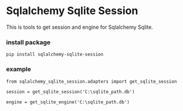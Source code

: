# Sqlalchemy Sqlite Session

This is tools to get session and engine for Sqlalchemy Sqlite. 


### install package
``` 
pip install sqlalchemy-sqlite-session 
```

### example
```
from sqlalchemy_sqlite_session.adapters import get_sqlite_session

session = get_sqlite_session('C:\sqlite_path.db')

engine = get_sqlite_engine('C:\sqlite_path.db')

```